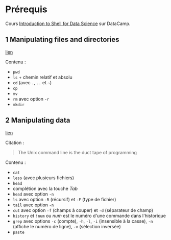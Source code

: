 # Prérequis

Cours [Introduction to Shell for Data Science](https://www.datacamp.com/courses/introduction-to-shell-for-data-science) sur DataCamp.

## 1 Manipulating files and directories

[lien](https://campus.datacamp.com/courses/introduction-to-shell-for-data-science/manipulating-files-and-directories?ex=1)

Contenu :

- `pwd`
- `ls` + chemin relatif et absolu
- `cd` (avec `.`, `..` et `~`)
- `cp`
- `mv`
- `rm` avec option `-r`
- `mkdir`


## 2 Manipulating data

[lien](https://campus.datacamp.com/courses/introduction-to-shell-for-data-science/manipulating-data?ex=1)

Citation :

> The Unix command line is the duct tape of programming

Contenu :

- `cat`
- `less` (avec plusieurs fichiers)
- `head`
- complétion avec la touche *Tab*
- `head` avec option `-n`
- `ls` avec option `-R` (récursif) et `-F` (type de fichier)
- `tail` avec option `-n`
- `cut` avec option `-f` (champs à couper) et `-d` (séparateur de champ)
- `history` et `!num` ou *num* est le numéro d'une commande dans l'historique
- `grep` avec options `-c` (compte), `-h`, `-l`, `-i` (insensible à la casse), `-n` (affiche le numéro de ligne), `-v` (sélection inversée)
- `paste`
